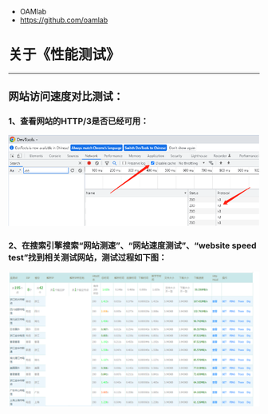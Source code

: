 - OAMlab
- https://github.com/oamlab

# 关于《性能测试》

---

## 网站访问速度对比测试：

### 1、查看网站的HTTP/3是否已经可用：

<p align="center">
	<img alt="website_speed_testing_002" src="./website_speed_test_002.png">
</p>

### 2、在搜索引擎搜索“网站测速”、“网站速度测试”、“website speed test”找到相关测试网站，测试过程如下图：

<p align="center">
	<img alt="website_speed_testing_001" src="./website_speed_test_001.png">
</p>